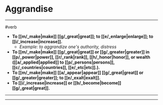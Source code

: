 # Aggrandise
---
#verb
- **To [[m/_make|make]] [[g/_great|great]]; to [[e/_enlarge|enlarge]]; to [[i/_increase|increase]].**
	- _Example: to aggrandize one's authority, distress_
- **To [[m/_make|make]] [[g/_great|great]] or [[g/_greater|greater]] in [[p/_power|power]], [[r/_rank|rank]], [[h/_honor|honor]], or wealth ([[a/_applied|applied]] to [[p/_persons|persons]], [[c/_countries|countries]], [[e/_etc|etc]].).**
- **To [[m/_make|make]] [[a/_appear|appear]] [[g/_great|great]] or [[g/_greater|greater]]; to [[e/_exalt|exalt]].**
- **To [[i/_increase|increase]] or [[b/_become|become]] [[g/_great|great]].**
---
---

